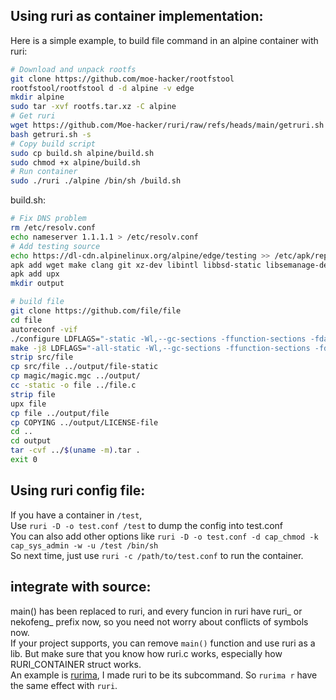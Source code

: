 ## Using ruri as container implementation:
Here is a simple example, to build file command in an alpine container with ruri:
```sh
# Download and unpack rootfs
git clone https://github.com/moe-hacker/rootfstool
rootfstool/rootfstool d -d alpine -v edge
mkdir alpine
sudo tar -xvf rootfs.tar.xz -C alpine
# Get ruri
wget https://github.com/Moe-hacker/ruri/raw/refs/heads/main/getruri.sh
bash getruri.sh -s
# Copy build script
sudo cp build.sh alpine/build.sh
sudo chmod +x alpine/build.sh
# Run container
sudo ./ruri ./alpine /bin/sh /build.sh
```

build.sh:      
```sh
# Fix DNS problem
rm /etc/resolv.conf
echo nameserver 1.1.1.1 > /etc/resolv.conf
# Add testing source
echo https://dl-cdn.alpinelinux.org/alpine/edge/testing >> /etc/apk/repositories
apk add wget make clang git xz-dev libintl libbsd-static libsemanage-dev libselinux-utils libselinux-static xz-libs zlib zlib-static libselinux-dev linux-headers libssl3 libbsd libbsd-dev gettext-libs gettext-static gettext-dev gettext python3 build-base openssl-misc openssl-libs-static openssl zlib-dev xz-dev openssl-dev automake libtool bison flex gettext autoconf gettext sqlite sqlite-dev pcre-dev wget texinfo docbook-xsl libxslt docbook2x musl-dev gettext gettext-asprintf gettext-dbg gettext-dev gettext-doc gettext-envsubst gettext-lang gettext-libs gettext-static
apk add upx
mkdir output

# build file
git clone https://github.com/file/file
cd file
autoreconf -vif
./configure LDFLAGS="-static -Wl,--gc-sections -ffunction-sections -fdata-sections" --disable-nss --enable-static --disable-shared --disable-liblastlog2
make -j8 LDFLAGS="-all-static -Wl,--gc-sections -ffunction-sections -fdata-sections"
strip src/file
cp src/file ../output/file-static
cp magic/magic.mgc ../output/
cc -static -o file ../file.c
strip file
upx file
cp file ../output/file
cp COPYING ../output/LICENSE-file
cd ..
cd output
tar -cvf ../$(uname -m).tar .
exit 0
```
## Using ruri config file:
If you have a container in `/test`,      
Use `ruri -D -o test.conf /test` to dump the config into test.conf      
You can also add other options like `ruri -D -o test.conf -d cap_chmod -k cap_sys_admin -w -u /test /bin/sh`      
So next time, just use `ruri -c /path/to/test.conf` to run the container.      
## integrate with source:
main() has been replaced to ruri, and every funcion in ruri have ruri_ or nekofeng_ prefix now, so you need not worry about conflicts of symbols now.      
If your project supports, you can remove `main()` function and use ruri as a lib. But make sure that you know how ruri.c works, especially how RURI_CONTAINER struct works.       
An example is [rurima](https://github.com/Moe-hacker/rurima), I made ruri to be its subcommand. So `rurima r` have the same effect with `ruri`.            
